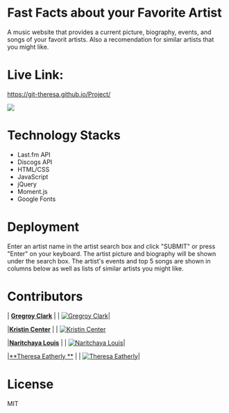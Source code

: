 # Fast Facts about your Favorite Artist

A music website that provides a current picture, biography, events, and songs of your favorit artists. Also a recomendation for similar artists that you might like.


# Live Link: 

https://git-theresa.github.io/Project/

![](http://g.recordit.co/JzfjfQKV5L.gif)



# Technology Stacks

- Last.fm API
- Discogs API
- HTML/CSS
- JavaScript
- jQuery
- Moment.js
- Google Fonts


# Deployment 

Enter an artist name in the artist search box and click "SUBMIT" or press "Enter" on your keyboard. The artist picture and biography will be shown under the search box. The artist's events and top 5 songs are shown in columns below as well as lists of similar artists you might like.


# Contributors

| <a href="https://github.com/gregroyclark " target="_blank">**Gregroy Clark**</a> |
| [![Gregroy Clark](https://avatars3.githubusercontent.com/u/60209065?s=100&v=4)](https://github.com/gregroyclark)|

|<a href="https://github.com/kristincenters " target="_blank">**Kristin Center**</a> |
| [![Kristin Center](https://avatars0.githubusercontent.com/u/5201511?s=100&u=461ff279b018cfb15a30162bfd2e45f376926f25&v=4)](https://github.com/kristincenters)

|<a href="https://github.com/NKLouis " target="_blank">**Naritchaya Louis**</a> |
| [![Naritchaya Louis](https://avatars1.githubusercontent.com/u/58704859?s=100&u=6adacae3bbfcc4293a859a3550492beb678318a9&v=4)](https://github.com/NKLouis)|

|<a href="https://github.com/git-theresa " target="_blank">**Theresa Eatherly **</a> |
| [![Theresa Eatherly](https://avatars3.githubusercontent.com/u/57425164?s=100&v=4)](https://github.com/git-theresa)|



# License
MIT
